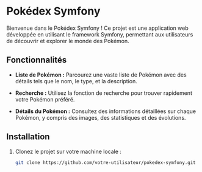 # Pokédex Symfony

Bienvenue dans le Pokédex Symfony ! Ce projet est une application web développée en utilisant le framework Symfony, permettant aux utilisateurs de découvrir et explorer le monde des Pokémon.

## Fonctionnalités

- **Liste de Pokémon :** Parcourez une vaste liste de Pokémon avec des détails tels que le nom, le type, et la description.

- **Recherche :** Utilisez la fonction de recherche pour trouver rapidement votre Pokémon préféré.

- **Détails du Pokémon :** Consultez des informations détaillées sur chaque Pokémon, y compris des images, des statistiques et des évolutions.

## Installation

1. Clonez le projet sur votre machine locale :
   ```bash
   git clone https://github.com/votre-utilisateur/pokedex-symfony.git
